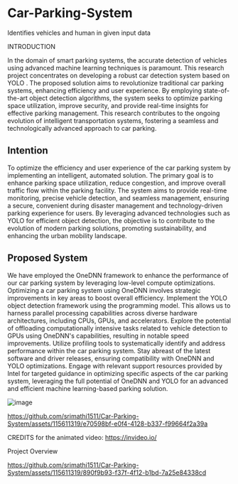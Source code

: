 # Car-Parking-System
Identifies vehicles and human in given input data
 
INTRODUCTION

In the domain of smart parking systems, the accurate detection of vehicles using advanced machine learning techniques is paramount. This research project concentrates on developing a robust car detection system based on YOLO . The proposed solution aims to revolutionize traditional car parking systems, enhancing efficiency and user experience. By employing state-of-the-art object detection algorithms, the system seeks to optimize parking space utilization, improve security, and provide real-time insights for effective parking management. This research contributes to the ongoing evolution of intelligent transportation systems, fostering a seamless and technologically advanced approach to car parking.

## Intention

To optimize the efficiency and user experience of the car parking system by implementing an intelligent, automated solution. The primary goal is to enhance parking space utilization, reduce congestion, and improve overall traffic flow within the parking facility. The system aims to provide real-time monitoring, precise vehicle detection, and seamless management, ensuring a secure, convenient during disaster management and technology-driven parking experience for users. By leveraging advanced technologies such as YOLO  for efficient object detection, the objective is to contribute to the evolution of modern parking solutions, promoting sustainability, and enhancing the urban mobility landscape.

## Proposed System

We have employed the OneDNN framework to enhance the performance of our car parking system by leveraging low-level compute optimizations. Optimizing a car parking system using OneDNN involves strategic improvements in key areas to boost overall efficiency. Implement the YOLO object detection framework using the  programming model. This allows us to harness parallel processing capabilities across diverse hardware architectures, including CPUs, GPUs, and accelerators. Explore the potential of offloading computationally intensive tasks related to vehicle detection to GPUs using OneDNN's capabilities, resulting in notable speed improvements.
Utilize profiling tools to systematically identify and address performance  within the car parking system. Stay abreast of the latest software and driver releases, ensuring compatibility with OneDNN and YOLO optimizations. Engage with relevant support resources provided by Intel for targeted guidance in optimizing specific aspects of the car parking system, leveraging the full potential of OneDNN and YOLO for an advanced and efficient machine learning-based parking solution.

![image](https://github.com/srimathi1511/Car-Parking-System/assets/115611319/8715a181-edd8-426a-a1fc-c2b0f4136400)

https://github.com/srimathi1511/Car-Parking-System/assets/115611319/e70598bf-e0f4-4128-b337-f99664f2a39a


CREDITS for the animated video: https://invideo.io/

Project Overview

https://github.com/srimathi1511/Car-Parking-System/assets/115611319/890f9b93-f37f-4f12-b1bd-7a25e84338cd








